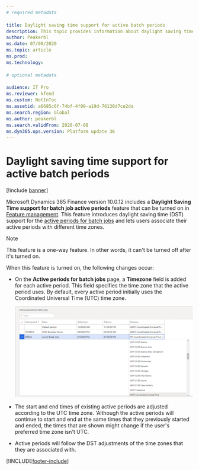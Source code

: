 ```yaml
---
# required metadata

title: Daylight saving time support for active batch periods
description: This topic provides information about daylight saving time support for active batch periods.
author: Peakerbl
ms.date: 07/08/2020
ms.topic: article
ms.prod:
ms.technology: 

# optional metadata

audience: IT Pro 
ms.reviewer: kfend
ms.custom: NotInToc
ms.assetid: a6685c6f-74bf-4f09-a19d-76130d7ce2da
ms.search.region: Global
ms.author: peakerbl
ms.search.validFrom: 2020-07-08
ms.dyn365.ops.version: Platform update 36
---
```


# Daylight saving time support for active batch periods

[!include [banner](../includes/banner.md)]

Microsoft Dynamics 365 Finance version 10.0.12 includes a **Daylight Saving Time support for batch job active periods** feature that can be turned on in [Feature management](../../fin-ops/get-started/feature-management/feature-management-overview.md). This feature introduces daylight saving time (DST) support for the [active periods for batch jobs](activeperiod.md) and lets users associate their active periods with different time zones.

> [!NOTE] 
> This feature is a one-way feature. In other words, it can't be turned off after it's turned on.

When this feature is turned on, the following changes occur:

- On the **Active periods for batch jobs** page, a **Timezone** field is added for each active period. This field specifies the time zone that the active period uses. By default, every active period initially uses the Coordinated Universal Time (UTC) time zone.

    ![Timezone field on the Active periods for batch jobs page.](./media/active-periods-dst.png)

- The start and end times of existing active periods are adjusted according to the UTC time zone. 'Although the active periods will continue to start and end at the same times that they previously started and ended, the times that are shown might change if the user's preferred time zone isn't UTC.
- Active periods will follow the DST adjustments of the time zones that they are associated with.


[!INCLUDE[footer-include](../../../includes/footer-banner.md)]
